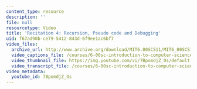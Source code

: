 ```yaml
---
content_type: resource
description: ''
file: null
resourcetype: Video
title: 'Recitation 4: Recursion, Pseudo code and Debugging'
uid: f67ad90b-ce79-5412-843d-6f9ee1ac6bf7
video_files:
  archive_url: http://www.archive.org/download/MIT6.00SCS11/MIT6_00SCS11_rec04_300k.mp4
  video_captions_file: /courses/6-00sc-introduction-to-computer-science-and-programming-spring-2011/b7f3bdb0f5e35db1832f1ed0a25b5869_7BpomdjZ_Os.vtt
  video_thumbnail_file: https://img.youtube.com/vi/7BpomdjZ_Os/default.jpg
  video_transcript_file: /courses/6-00sc-introduction-to-computer-science-and-programming-spring-2011/78c883010693d7c9470075b65f80e43c_7BpomdjZ_Os.pdf
video_metadata:
  youtube_id: 7BpomdjZ_Os
---
```

